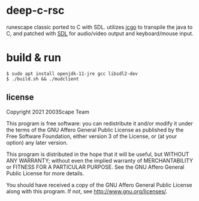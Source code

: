 # deep-c-rsc
runescape classic ported to C with SDL. utilizes
[jcgo](https://github.com/ivmai/JCGO) to transpile the java to C, and patched
with [SDL](https://libsdl.org/) for audio/video output and keyboard/mouse input.

# build & run

    $ sudo apt install openjdk-11-jre gcc libsdl2-dev
    $ ./build.sh && ./mudclient

## license
Copyright 2021  2003Scape Team

This program is free software: you can redistribute it and/or modify it under
the terms of the GNU Affero General Public License as published by the
Free Software Foundation, either version 3 of the License, or (at your option)
any later version.

This program is distributed in the hope that it will be useful, but WITHOUT ANY
WARRANTY; without even the implied warranty of MERCHANTABILITY or FITNESS FOR A
PARTICULAR PURPOSE. See the GNU Affero General Public License for more details.

You should have received a copy of the GNU Affero General Public License along
with this program. If not, see http://www.gnu.org/licenses/.
